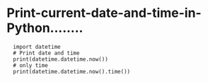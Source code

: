 # Print-current-date-and-time-in-Python........
  
  
  
      import datetime
      # Print date and time
      print(datetime.datetime.now())
      # only time
      print(datetime.datetime.now().time())


